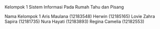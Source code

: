 Kelompok 1 
Sistem Informasi Pada Rumah Tahu dan Pisang 

Nama Kelompok 1 
Aris Maulana        (12183548)
Herwin              (12185165)
Lovie Zahra Sapira  (12181735)
Nura Hayati         (12183893)
Regina Camelia      (12182553)

